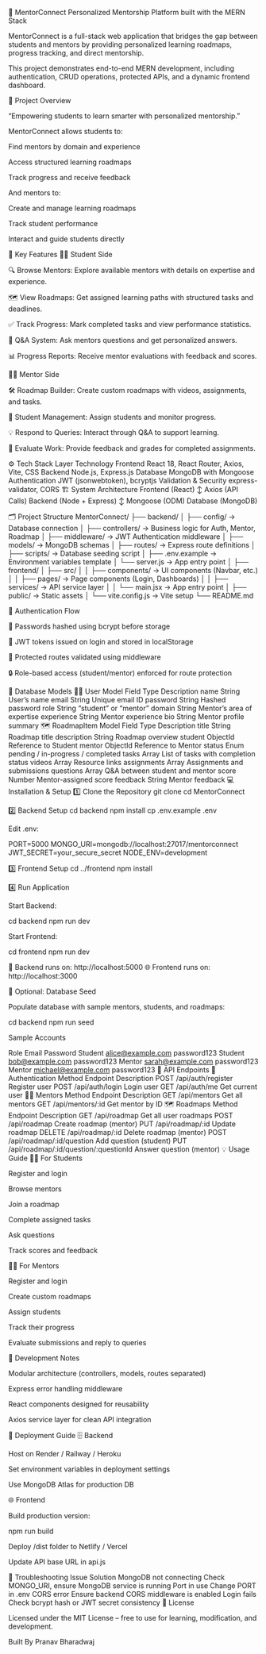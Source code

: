 🌟 MentorConnect
Personalized Mentorship Platform built with the MERN Stack

MentorConnect is a full-stack web application that bridges the gap between students and mentors by providing personalized learning roadmaps, progress tracking, and direct mentorship.

This project demonstrates end-to-end MERN development, including authentication, CRUD operations, protected APIs, and a dynamic frontend dashboard.

🚀 Project Overview

“Empowering students to learn smarter with personalized mentorship.”

MentorConnect allows students to:

Find mentors by domain and experience

Access structured learning roadmaps

Track progress and receive feedback

And mentors to:

Create and manage learning roadmaps

Track student performance

Interact and guide students directly

🧩 Key Features
👨‍🎓 Student Side

🔍 Browse Mentors: Explore available mentors with details on expertise and experience.

🗺️ View Roadmaps: Get assigned learning paths with structured tasks and deadlines.

✅ Track Progress: Mark completed tasks and view performance statistics.

💬 Q&A System: Ask mentors questions and get personalized answers.

📊 Progress Reports: Receive mentor evaluations with feedback and scores.

🧑‍🏫 Mentor Side

🛠️ Roadmap Builder: Create custom roadmaps with videos, assignments, and tasks.

🧾 Student Management: Assign students and monitor progress.

💡 Respond to Queries: Interact through Q&A to support learning.

🧮 Evaluate Work: Provide feedback and grades for completed assignments.

⚙️ Tech Stack
Layer	Technology
Frontend	React 18, React Router, Axios, Vite, CSS
Backend	Node.js, Express.js
Database	MongoDB with Mongoose
Authentication	JWT (jsonwebtoken), bcryptjs
Validation & Security	express-validator, CORS
🏗️ System Architecture
Frontend (React)
   ↕ Axios (API Calls)
Backend (Node + Express)
   ↕ Mongoose (ODM)
Database (MongoDB)

🗂️ Project Structure
MentorConnect/
├── backend/
│   ├── config/           → Database connection
│   ├── controllers/      → Business logic for Auth, Mentor, Roadmap
│   ├── middleware/       → JWT Authentication middleware
│   ├── models/           → MongoDB schemas
│   ├── routes/           → Express route definitions
│   ├── scripts/          → Database seeding script
│   ├── .env.example      → Environment variables template
│   └── server.js         → App entry point
│
├── frontend/
│   ├── src/
│   │   ├── components/   → UI components (Navbar, etc.)
│   │   ├── pages/        → Page components (Login, Dashboards)
│   │   ├── services/     → API service layer
│   │   └── main.jsx      → App entry point
│   ├── public/           → Static assets
│   └── vite.config.js    → Vite setup
└── README.md

🔐 Authentication Flow

🔏 Passwords hashed using bcrypt before storage

🪪 JWT tokens issued on login and stored in localStorage

🧭 Protected routes validated using middleware

🔒 Role-based access (student/mentor) enforced for route protection

🧠 Database Models
🧑‍💻 User Model
Field	Type	Description
name	String	User’s name
email	String	Unique email ID
password	String	Hashed password
role	String	“student” or “mentor”
domain	String	Mentor’s area of expertise
experience	String	Mentor experience
bio	String	Mentor profile summary
🗺️ RoadmapItem Model
Field	Type	Description
title	String	Roadmap title
description	String	Roadmap overview
student	ObjectId	Reference to Student
mentor	ObjectId	Reference to Mentor
status	Enum	pending / in-progress / completed
tasks	Array	List of tasks with completion status
videos	Array	Resource links
assignments	Array	Assignments and submissions
questions	Array	Q&A between student and mentor
score	Number	Mentor-assigned score
feedback	String	Mentor feedback
💻 Installation & Setup
1️⃣ Clone the Repository
git clone <repository-url>
cd MentorConnect

2️⃣ Backend Setup
cd backend
npm install
cp .env.example .env


Edit .env:

PORT=5000
MONGO_URI=mongodb://localhost:27017/mentorconnect
JWT_SECRET=your_secure_secret
NODE_ENV=development

3️⃣ Frontend Setup
cd ../frontend
npm install

4️⃣ Run Application

Start Backend:

cd backend
npm run dev


Start Frontend:

cd frontend
npm run dev


🔗 Backend runs on: http://localhost:5000
🌐 Frontend runs on: http://localhost:3000

🌱 Optional: Database Seed

Populate database with sample mentors, students, and roadmaps:

cd backend
npm run seed


Sample Accounts

Role	Email	Password
Student	alice@example.com
	password123
Student	bob@example.com
	password123
Mentor	sarah@example.com
	password123
Mentor	michael@example.com
	password123
🔌 API Endpoints
🔐 Authentication
Method	Endpoint	Description
POST	/api/auth/register	Register user
POST	/api/auth/login	Login user
GET	/api/auth/me	Get current user
🧑‍🏫 Mentors
Method	Endpoint	Description
GET	/api/mentors	Get all mentors
GET	/api/mentors/:id	Get mentor by ID
🗺️ Roadmaps
Method	Endpoint	Description
GET	/api/roadmap	Get all user roadmaps
POST	/api/roadmap	Create roadmap (mentor)
PUT	/api/roadmap/:id	Update roadmap
DELETE	/api/roadmap/:id	Delete roadmap (mentor)
POST	/api/roadmap/:id/question	Add question (student)
PUT	/api/roadmap/:id/question/:questionId	Answer question (mentor)
💡 Usage Guide
👨‍🎓 For Students

Register and login

Browse mentors

Join a roadmap

Complete assigned tasks

Ask questions

Track scores and feedback

🧑‍🏫 For Mentors

Register and login

Create custom roadmaps

Assign students

Track their progress

Evaluate submissions and reply to queries

🧩 Development Notes

Modular architecture (controllers, models, routes separated)

Express error handling middleware

React components designed for reusability

Axios service layer for clean API integration

🧭 Deployment Guide
🗄️ Backend

Host on Render / Railway / Heroku

Set environment variables in deployment settings

Use MongoDB Atlas for production DB

🌐 Frontend

Build production version:

npm run build


Deploy /dist folder to Netlify / Vercel

Update API base URL in api.js

🧰 Troubleshooting
Issue	Solution
MongoDB not connecting	Check MONGO_URI, ensure MongoDB service is running
Port in use	Change PORT in .env
CORS error	Ensure backend CORS middleware is enabled
Login fails	Check bcrypt hash or JWT secret consistency
🧾 License

Licensed under the MIT License – free to use for learning, modification, and development.

Built By
Pranav Bharadwaj
